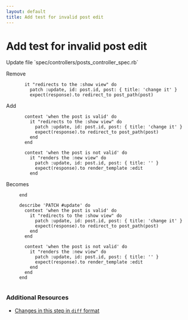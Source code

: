 ```yaml
---
layout: default
title: Add test for invalid post edit
---
```


<h1 id="main">Add test for invalid post edit</h1>
Update file `spec/controllers/posts_controller_spec.rb`

Remove
<pre><code>       it &quot;redirects to the :show view&quot; do
         patch :update, id: post.id, post: { title: &#39;change it&#39; }
         expect(response).to redirect_to post_path(post)</code></pre>


Add
<pre><code>       context &#39;when the post is valid&#39; do
         it &quot;redirects to the :show view&quot; do
           patch :update, id: post.id, post: { title: &#39;change it&#39; }
           expect(response).to redirect_to post_path(post)
         end
       end
 
       context &#39;when the post is not valid&#39; do
         it &quot;renders the :new view&quot; do
           patch :update, id: post.id, post: { title: &#39;&#39; }
           expect(response).to render_template :edit
         end</code></pre>


Becomes
<pre><code>     end
 
     describe &#39;PATCH #update&#39; do
       context &#39;when the post is valid&#39; do
         it &quot;redirects to the :show view&quot; do
           patch :update, id: post.id, post: { title: &#39;change it&#39; }
           expect(response).to redirect_to post_path(post)
         end
       end
 
       context &#39;when the post is not valid&#39; do
         it &quot;renders the :new view&quot; do
           patch :update, id: post.id, post: { title: &#39;&#39; }
           expect(response).to render_template :edit
         end
       end
     end
 
</code></pre>



### Additional Resources

* [Changes in this step in `diff` format](https://github.com/stevenhallen/rails_getting_started_bdd/commit/4d58a7286f3da595a52e6c495f503a2af3aa277a)

